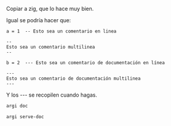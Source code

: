 Copiar a zig, que lo hace muy bien.

Igual se podría hacer que:

```
a = 1  -- Esto sea un comentario en linea

--
Esto sea un comentario multilinea
--

b = 2  --- Esto sea un comentario de documentación en línea

---
Esto sea un comentario de documentación multilinea
---
```

Y los --- se recopilen cuando hagas.

```bash
argi doc
```

```bash
argi serve-doc
```

